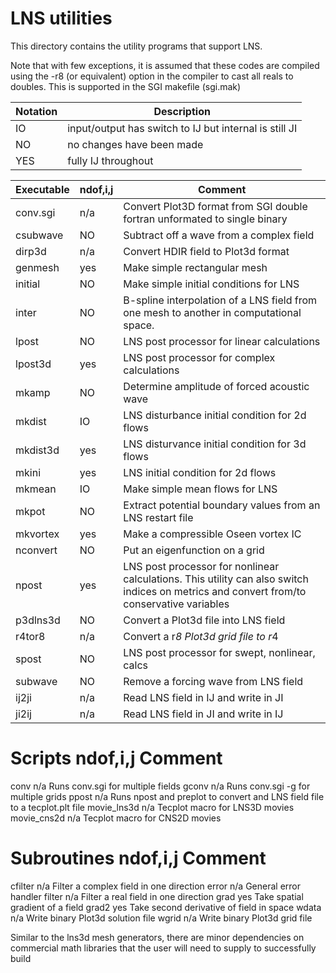 # LNS utilities

This directory contains the utility programs that support LNS.

Note that with few exceptions, it is assumed that these codes are compiled 
using the -r8 (or equivalent) option in the compiler to cast all reals to
doubles.  This is supported in the SGI makefile (sgi.mak)

Notation | Description
---------|---------------------------------------------------------------
IO       | input/output has switch to IJ but internal is still JI
NO       | no changes have been made
YES      | fully IJ throughout

Executable  |   ndof,i,j   |  Comment 
------------|--------------|--------------------------------------------
conv.sgi    |    n/a       |  Convert Plot3D format from SGI double fortran unformated to single binary
csubwave    |    NO        |  Subtract off a wave from a complex field
dirp3d      |    n/a       |  Convert HDIR field to Plot3d format
genmesh     |    yes       |  Make simple rectangular mesh
initial     |    NO        |  Make simple initial conditions for LNS
inter       |    NO        |  B-spline interpolation of a LNS field from one mesh to another in computational space.
lpost       |    NO        |  LNS post processor for linear calculations
lpost3d     |    yes       |  LNS post processor for complex calculations
mkamp       |    NO        |  Determine amplitude of forced acoustic wave
mkdist      |    IO        |  LNS disturbance initial condition for 2d flows
mkdist3d    |    yes       |  LNS disturvance initial condition for 3d flows
mkini       |    yes       |  LNS initial condition for 2d flows
mkmean      |    IO        |  Make simple mean flows for LNS
mkpot       |    NO        |  Extract potential boundary values from an LNS restart file
mkvortex    |    yes       |  Make a compressible Oseen vortex IC
nconvert    |    NO        |  Put an eigenfunction on a grid
npost       |    yes       |  LNS post processor for nonlinear calculations. This utility can also switch indices on metrics and convert from/to conservative variables
p3dlns3d    |    NO        |  Convert a Plot3d file into LNS field
r4tor8      |    n/a       |  Convert a r*8 Plot3d grid file to r*4
spost       |    NO        |  LNS post processor for swept, nonlinear, calcs
subwave     |    NO        |  Remove a forcing wave from LNS field
ij2ji       |    n/a       |  Read LNS field in IJ and write in JI
ji2ij       |    n/a       |  Read LNS field in JI and write in IJ

Scripts         ndof,i,j        Comment 
==========================================================================
conv            n/a             Runs conv.sgi for multiple fields
gconv           n/a             Runs conv.sgi -g for multiple grids
ppost           n/a             Runs npost and preplot to convert and LNS
                                field file to a tecplot.plt file
movie_lns3d     n/a             Tecplot macro for LNS3D movies  
movie_cns2d     n/a             Tecplot macro for CNS2D movies


Subroutines     ndof,i,j        Comment 
==========================================================================
cfilter         n/a             Filter a complex field in one direction
error           n/a             General error handler
filter          n/a             Filter a real field in one direction
grad            yes             Take spatial gradient of a field
grad2           yes             Take second derivative of field in space
wdata           n/a             Write binary Plot3d solution file
wgrid           n/a             Write binary Plot3d grid file

Similar to the lns3d mesh generators, there are minor dependencies on
commercial math libraries that the user will need to supply to successfully build
